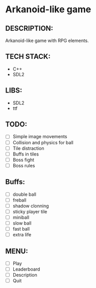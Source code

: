 # Arkanoid-like game

## DESCRIPTION:
Arkanoid-like game with RPG elements.

## TECH STACK:
- C++
- SDL2


## LIBS:
- SDL2
- ttf

## TODO:
- [ ] Simple image movements
- [ ] Collision and physics for ball
- [ ] Tile distraction
- [ ] Buffs in tiles
- [ ] Boss fight
- [ ] Boss rules

## Buffs:
- [ ] double ball
- [ ] freball
- [ ] shadow clonning
- [ ] sticky player tile
- [ ] miniball
- [ ] slow ball
- [ ] fast ball
- [ ] extra life

## MENU:
- [ ] Play
- [ ] Leaderboard
- [ ] Description
- [ ] Quit
